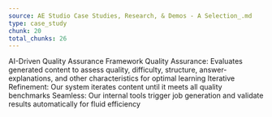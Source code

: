 ```yaml
---
source: AE Studio Case Studies, Research, & Demos - A Selection_.md
type: case_study
chunk: 20
total_chunks: 26
---
```


AI-Driven Quality Assurance Framework
Quality Assurance: Evaluates generated content to assess quality, difficulty, structure, answer-explanations, and other characteristics for optimal learning
Iterative Refinement: Our system iterates content until it meets all quality benchmarks
Seamless: Our internal tools trigger job generation and validate results automatically for fluid efficiency